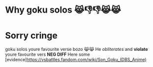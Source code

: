 # Why goku solos 😹👎👎😹😹
# Sorry cringe

goku solos youre favourite verse bozo 😹😹
He *obliterates* and **violate** youre favourite vers **NEG DIFF**
Here some [evidence]https://vsbattles.fandom.com/wiki/Son_Goku_(DBS_Anime)
